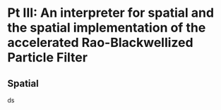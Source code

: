 # Pt III: An interpreter for spatial and the spatial implementation of the accelerated Rao-Blackwellized Particle Filter

## Spatial


ds

